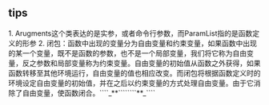 <h2>tips</h2>
1. Arugments这个类表达的是实参，或者命令行参数，而ParamList指的是函数定义的形参
2. 闭包：函数中出现的变量分为自由变量和约束变量，如果函数中出现的某一个变量，既不是函数的参数，也不是一个局部变量，我们将它称为自由变量，反之参数和局部变量称为约束变量。自由变量的初始值从函数之外获得，如果函数转移至其他环境运行，自由变量的值也相应改变。而闭包将根据函数定义时的环境设定自由变量的初始值，并在之后以约束变量的方式处理自由变量。由于它消除了自由变量，使函数闭合。````_**````````**_````
